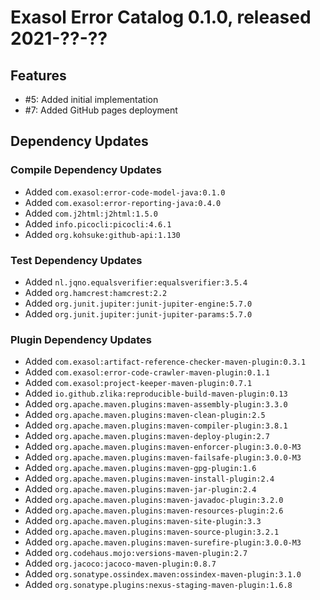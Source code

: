 # Exasol Error Catalog 0.1.0, released 2021-??-??

## Features

* #5: Added initial implementation
* #7: Added GitHub pages deployment

## Dependency Updates

### Compile Dependency Updates

* Added `com.exasol:error-code-model-java:0.1.0`
* Added `com.exasol:error-reporting-java:0.4.0`
* Added `com.j2html:j2html:1.5.0`
* Added `info.picocli:picocli:4.6.1`
* Added `org.kohsuke:github-api:1.130`

### Test Dependency Updates

* Added `nl.jqno.equalsverifier:equalsverifier:3.5.4`
* Added `org.hamcrest:hamcrest:2.2`
* Added `org.junit.jupiter:junit-jupiter-engine:5.7.0`
* Added `org.junit.jupiter:junit-jupiter-params:5.7.0`

### Plugin Dependency Updates

* Added `com.exasol:artifact-reference-checker-maven-plugin:0.3.1`
* Added `com.exasol:error-code-crawler-maven-plugin:0.1.1`
* Added `com.exasol:project-keeper-maven-plugin:0.7.1`
* Added `io.github.zlika:reproducible-build-maven-plugin:0.13`
* Added `org.apache.maven.plugins:maven-assembly-plugin:3.3.0`
* Added `org.apache.maven.plugins:maven-clean-plugin:2.5`
* Added `org.apache.maven.plugins:maven-compiler-plugin:3.8.1`
* Added `org.apache.maven.plugins:maven-deploy-plugin:2.7`
* Added `org.apache.maven.plugins:maven-enforcer-plugin:3.0.0-M3`
* Added `org.apache.maven.plugins:maven-failsafe-plugin:3.0.0-M3`
* Added `org.apache.maven.plugins:maven-gpg-plugin:1.6`
* Added `org.apache.maven.plugins:maven-install-plugin:2.4`
* Added `org.apache.maven.plugins:maven-jar-plugin:2.4`
* Added `org.apache.maven.plugins:maven-javadoc-plugin:3.2.0`
* Added `org.apache.maven.plugins:maven-resources-plugin:2.6`
* Added `org.apache.maven.plugins:maven-site-plugin:3.3`
* Added `org.apache.maven.plugins:maven-source-plugin:3.2.1`
* Added `org.apache.maven.plugins:maven-surefire-plugin:3.0.0-M3`
* Added `org.codehaus.mojo:versions-maven-plugin:2.7`
* Added `org.jacoco:jacoco-maven-plugin:0.8.7`
* Added `org.sonatype.ossindex.maven:ossindex-maven-plugin:3.1.0`
* Added `org.sonatype.plugins:nexus-staging-maven-plugin:1.6.8`

